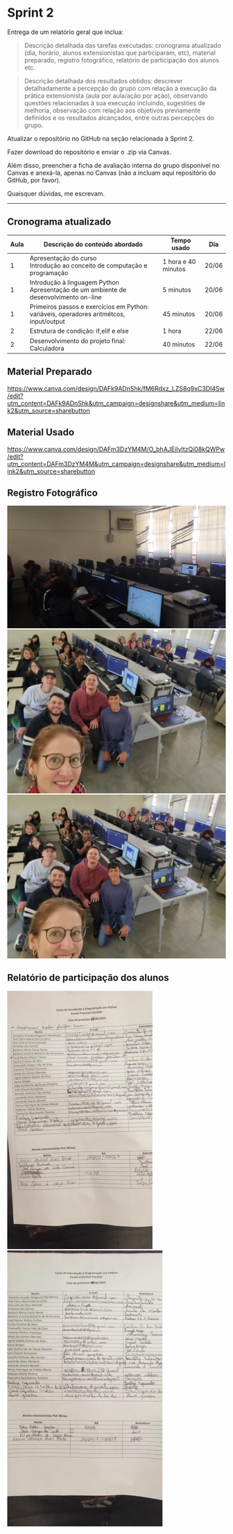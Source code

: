 # Sprint 2

Entrega de um relatório geral que inclua:

> Descrição detalhada das tarefas executadas: cronograma atualizado (dia, horário, alunos extensionistas que participaram, etc), material preparado, registro fotográfico, relatório de participação dos alunos etc.

> Descrição detalhada dos resultados obtidos: descrever detalhadamente a percepção do grupo com relação à execução da prática extensionista (aula por aula/ação por ação), observando questões relacionadas à sua execução incluindo, sugestões de melhoria, observação com relação aos objetivos previamente definidos e os resultados alcançados, entre outras percepções do grupo.

Atualizar o repositório no GitHub na seção relacionada à Sprint 2.

Fazer download do repositório e enviar o .zip via Canvas.

Além disso, preencher a ficha de avaliação interna do grupo disponível no Canvas e anexá-la, apenas no Canvas (não a incluam aqui repositório do GitHub, por favor).

Quaisquer dúvidas, me escrevam.

***

## Cronograma atualizado

|Aula   | Descrição do conteúdo abordado  | Tempo usado | Dia |
|------|-----------------------------------------|----|----|
|1| Apresentação do curso<br>Introdução ao conceito de computação e programação | 1 hora e 40 minutos | 20/06 |
|1| Introdução à linguagem Python<br>Apresentação de um ambiente de desenvolvimento on-line| 5 minutos | 20/06 |
|1| Primeiros passos e exercícios em Python: variáveis, operadores aritmétcos, input/output | 45 minutos | 20/06 |
|2| Estrutura de condição: if,elif e else   | 1 hora | 22/06 |
|2| Desenvolvimento do projeto final: Calculadora| 40 minutos | 22/06 |

## Material Preparado

https://www.canva.com/design/DAFk9ADnShk/fM6Rdxz_LZS8q9xC3DI4Sw/edit?utm_content=DAFk9ADnShk&utm_campaign=designshare&utm_medium=link2&utm_source=sharebutton

## Material Usado

https://www.canva.com/design/DAFm3DzYM4M/O_bhAJEiIyltzQi08kQWPw/edit?utm_content=DAFm3DzYM4M&utm_campaign=designshare&utm_medium=link2&utm_source=sharebutton

## Registro Fotográfico
<img src="https://github.com/ICEI-PUC-Minas-PPC-CC/ppc-cc-2023-1-ment2-noite-cursoprogramacaobasica/blob/main/docs/img/Image1.jpeg"/>
<img src="https://github.com/ICEI-PUC-Minas-PPC-CC/ppc-cc-2023-1-ment2-noite-cursoprogramacaobasica/blob/main/docs/img/Image2.jpeg"/>
<img src="https://github.com/ICEI-PUC-Minas-PPC-CC/ppc-cc-2023-1-ment2-noite-cursoprogramacaobasica/blob/main/docs/img/Image3.jpeg"/>

## Relatório de participação dos alunos
<img src="https://github.com/ICEI-PUC-Minas-PPC-CC/ppc-cc-2023-1-ment2-noite-cursoprogramacaobasica/blob/main/docs/img/Relatorio_de_Alunos_1.jpg"/>
<img src="https://github.com/ICEI-PUC-Minas-PPC-CC/ppc-cc-2023-1-ment2-noite-cursoprogramacaobasica/blob/main/docs/img/Relatorio_de_Alunos_2.jpg"/>
